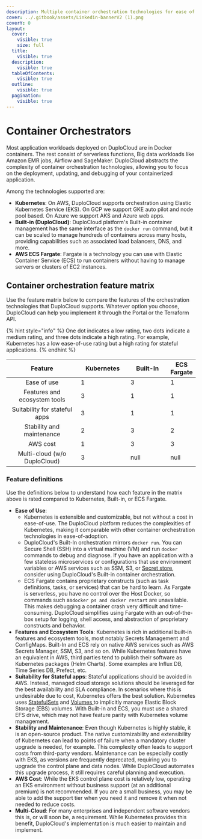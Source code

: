```yaml
---
description: Multiple container orchestration technologies for ease of consumption
cover: ../.gitbook/assets/Linkedin-bannerV2 (1).png
coverY: 0
layout:
  cover:
    visible: true
    size: full
  title:
    visible: true
  description:
    visible: true
  tableOfContents:
    visible: true
  outline:
    visible: true
  pagination:
    visible: true
---
```


# Container Orchestrators

Most application workloads deployed on DuploCloud are in Docker containers. The rest consist of serverless functions, Big data workloads like Amazon EMR jobs, Airflow and SageMaker. DuploCloud abstracts the complexity of container orchestration technologies, allowing you to focus on the deployment, updating, and debugging of your containerized application.&#x20;

Among the technologies supported are:

* **Kubernetes**: On AWS, DuploCloud supports orchestration using Elastic Kubernetes Service (EKS). On GCP we support GKE auto pilot and node pool based. On Azure we support AKS and Azure web apps.&#x20;
* **Built-in (DuploCloud)**: DuploCloud platform's Built-in container management has the same interface as the `docker run` command, but it can be scaled to manage hundreds of containers across many hosts, providing capabilities such as associated load balancers, DNS, and more.
* **AWS ECS Fargate**: Fargate is a technology you can use with Elastic Container Service (ECS) to run containers without having to manage servers or clusters of EC2 instances.&#x20;

## Container orchestration feature matrix

Use the feature matrix below to compare the features of the orchestration technologies that DuploCloud supports. Whatever option you choose, DuploCloud can help you implement it through the Portal or the Terraform API.

{% hint style="info" %}
One dot indicates a low rating, two dots indicate a medium rating, and three dots indicate a high rating. For example, Kubernetes has a low ease-of-use rating but a high rating for stateful applications.
{% endhint %}



<table><thead><tr><th width="276.71428571428567" align="center">Feature</th><th width="150" data-type="rating" data-max="3">Kubernetes</th><th width="150" data-type="rating" data-max="3">Built-In</th><th data-type="rating" data-max="3">ECS Fargate</th></tr></thead><tbody><tr><td align="center">Ease of use</td><td>1</td><td>3</td><td>1</td></tr><tr><td align="center">Features and ecosystem tools</td><td>3</td><td>1</td><td>1</td></tr><tr><td align="center">Suitability for stateful apps</td><td>3</td><td>1</td><td>1</td></tr><tr><td align="center">Stability and maintenance</td><td>2</td><td>3</td><td>2</td></tr><tr><td align="center">AWS cost</td><td>1</td><td>3</td><td>3</td></tr><tr><td align="center">Multi-cloud (w/o DuploCloud)</td><td>3</td><td>null</td><td>null</td></tr></tbody></table>

### **Feature definitions**

Use the definitions below to understand how each feature in the matrix above is rated compared to Kubernetes, Built-in, or ECS Fargate.&#x20;

* **Ease of Use**:&#x20;
  * Kubernetes is extensible and customizable, but not without a cost in ease-of-use. The DuploCloud platform reduces the complexities of Kubernetes, making it comparable with other container orchestration technologies in ease-of-adoption.
  * DuploCloud's Built-In orchestration mirrors `docker run`. You can Secure Shell (SSH) into a virtual machine (VM) and run `docker` commands to debug and diagnose. If you have an application with a few stateless microservices or configurations that use environment variables or AWS services such as SSM, S3, or [Secret store](../overview/aws-services/containers/passing-config-and-secrets.md), consider using DuploCloud's Built-in container orchestration.
  * ECS Fargate contains proprietary constructs (such as task definitions, tasks, or services) that can be hard to learn. As Fargate is serverless, you have no control over the Host Docker, so commands such as`docker ps and docker restart` are unavailable. This makes debugging a container crash very difficult and time-consuming. DuploCloud simplifies using Fargate with an out-of-the-box setup for logging, shell access, and abstraction of proprietary constructs and behavior.
* **Features and Ecosystem Tools**: Kubernetes is rich in additional built-in features and ecosystem tools, most notably Secrets Management and ConfigMaps. Built-In and ECS rely on native AWS services such as AWS Secrets Manager, SSM, S3, and so on. While Kubernetes features have an equivalent in AWS, third parties tend to publish their software as Kubernetes packages (Helm Charts). Some examples are Influx DB, Time Series DB, Prefect, etc.
* **Suitability for Stateful apps**: Stateful applications should be avoided in AWS. Instead, managed cloud storage solutions should be leveraged for the best availability and SLA compliance. In scenarios where this is undesirable due to cost, Kubernetes offers the best solution. Kubernetes uses [StatefulSets](https://kubernetes.io/docs/concepts/workloads/controllers/statefulset/) and [Volumes ](https://kubernetes.io/docs/concepts/storage/volumes/)to implicitly manage Elastic Block Storage (EBS) volumes. With Built-in and ECS, you must use a shared EFS drive, which may not have feature parity with Kubernetes volume management.
* **Stability and Maintenance**: Even though Kubernetes is highly stable, it is an open-source product. The native customizability and extensibility of Kubernetes can lead to points of failure when a mandatory cluster upgrade is needed, for example. This complexity often leads to support costs from third-party vendors. Maintenance can be especially costly with EKS, as versions are frequently deprecated, requiring you to upgrade the control plane and data nodes. While DuploCloud automates this upgrade process, it still requires careful planning and execution.
* **AWS Cost**: While the EKS control plane cost is relatively low, operating an EKS environment without business support (at an additional premium) is not recommended. If you are a small business, you may be able to add the support tier when you need it and remove it when not needed to reduce costs. &#x20;
* **Multi-Cloud**: For many enterprises and independent software vendors this is, or will soon be, a requirement. While Kubernetes provides this benefit, DuploCloud's implementation is much easier to maintain and implement.         &#x20;
